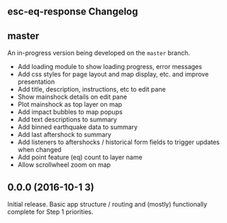 esc-eq-response Changelog
-------------------------

## master

An in-progress version being developed on the `master` branch.

* Add loading module to show loading progress, error messages
* Add css styles for page layout and map display, etc. and improve presentation
* Add title, description, instructions, etc to edit pane
* Show mainshock details on edit pane
* Plot mainshock as top layer on map
* Add impact bubbles to map popups
* Add text descriptions to summary
* Add binned earthquake data to summary
* Add last aftershock to summary
* Add listeners to aftershocks / historical form fields to trigger updates when changed
* Add point feature (eq) count to layer name
* Allow scrollwheel zoom on map


## 0.0.0 (2016-10-1 3)

Initial release. Basic app structure / routing and (mostly) functionally
complete for Step 1 priorities.
